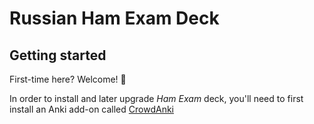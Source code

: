 # Russian Ham Exam Deck

## Getting started

First-time here? Welcome! 👋

In order to install and later upgrade _Ham Exam_ deck, you'll need to first install an Anki add-on called [CrowdAnki](https://github.com/Stvad/CrowdAnki)
